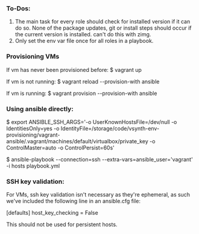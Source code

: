 ### To-Dos:
1. The main task for every role should check for installed version if it can do so. None of the package updates, git or install steps should occur if the current version is installed. can't do this with zimg.
2. Only set the env var file once for all roles in a playbook.

### Provisioning VMs
If vm has never been provisioned before:
$ vagrant up

If vm is not running:
$ vagrant reload --provision-with ansible

If vm is running:
$ vagrant provision --provision-with ansible

### Using ansible directly:
$ export ANSIBLE_SSH_ARGS='-o UserKnownHostsFile=/dev/null -o IdentitiesOnly=yes -o IdentityFile=/storage/code/vsynth-env-provisioning/vagrant-ansible/.vagrant/machines/default/virtualbox/private_key -o ControlMaster=auto -o ControlPersist=60s'

$ ansible-playbook --connection=ssh --extra-vars=ansible_user\=\'vagrant\' -i hosts playbook.yml


### SSH key validation:
For VMs, ssh key validation isn't necessary as they're ephemeral, as such we've included the following line in an ansible.cfg file:

[defaults]
host_key_checking = False

This should not be used for persistent hosts.

